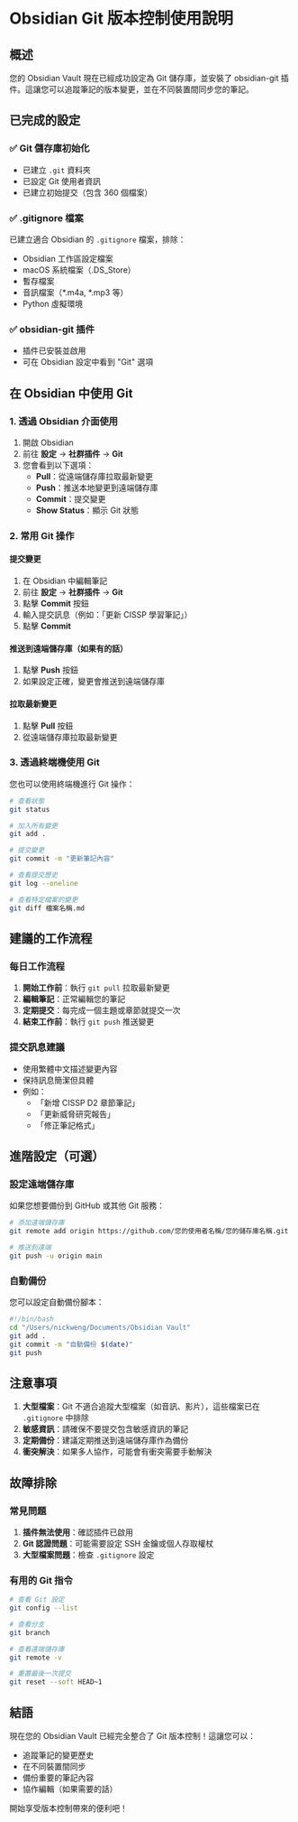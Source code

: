 # Obsidian Git 版本控制使用說明

## 概述
您的 Obsidian Vault 現在已經成功設定為 Git 儲存庫，並安裝了 obsidian-git 插件。這讓您可以追蹤筆記的版本變更，並在不同裝置間同步您的筆記。

## 已完成的設定

### ✅ Git 儲存庫初始化
- 已建立 `.git` 資料夾
- 已設定 Git 使用者資訊
- 已建立初始提交（包含 360 個檔案）

### ✅ .gitignore 檔案
已建立適合 Obsidian 的 `.gitignore` 檔案，排除：
- Obsidian 工作區設定檔案
- macOS 系統檔案（.DS_Store）
- 暫存檔案
- 音訊檔案（*.m4a, *.mp3 等）
- Python 虛擬環境

### ✅ obsidian-git 插件
- 插件已安裝並啟用
- 可在 Obsidian 設定中看到 "Git" 選項

## 在 Obsidian 中使用 Git

### 1. 透過 Obsidian 介面使用
1. 開啟 Obsidian
2. 前往 **設定** → **社群插件** → **Git**
3. 您會看到以下選項：
   - **Pull**：從遠端儲存庫拉取最新變更
   - **Push**：推送本地變更到遠端儲存庫
   - **Commit**：提交變更
   - **Show Status**：顯示 Git 狀態

### 2. 常用 Git 操作

#### 提交變更
1. 在 Obsidian 中編輯筆記
2. 前往 **設定** → **社群插件** → **Git**
3. 點擊 **Commit** 按鈕
4. 輸入提交訊息（例如：「更新 CISSP 學習筆記」）
5. 點擊 **Commit**

#### 推送到遠端儲存庫（如果有的話）
1. 點擊 **Push** 按鈕
2. 如果設定正確，變更會推送到遠端儲存庫

#### 拉取最新變更
1. 點擊 **Pull** 按鈕
2. 從遠端儲存庫拉取最新變更

### 3. 透過終端機使用 Git

您也可以使用終端機進行 Git 操作：

```bash
# 查看狀態
git status

# 加入所有變更
git add .

# 提交變更
git commit -m "更新筆記內容"

# 查看提交歷史
git log --oneline

# 查看特定檔案的變更
git diff 檔案名稱.md
```

## 建議的工作流程

### 每日工作流程
1. **開始工作前**：執行 `git pull` 拉取最新變更
2. **編輯筆記**：正常編輯您的筆記
3. **定期提交**：每完成一個主題或章節就提交一次
4. **結束工作前**：執行 `git push` 推送變更

### 提交訊息建議
- 使用繁體中文描述變更內容
- 保持訊息簡潔但具體
- 例如：
  - 「新增 CISSP D2 章節筆記」
  - 「更新威脅研究報告」
  - 「修正筆記格式」

## 進階設定（可選）

### 設定遠端儲存庫
如果您想要備份到 GitHub 或其他 Git 服務：

```bash
# 添加遠端儲存庫
git remote add origin https://github.com/您的使用者名稱/您的儲存庫名稱.git

# 推送到遠端
git push -u origin main
```

### 自動備份
您可以設定自動備份腳本：

```bash
#!/bin/bash
cd "/Users/nickweng/Documents/Obsidian Vault"
git add .
git commit -m "自動備份 $(date)"
git push
```

## 注意事項

1. **大型檔案**：Git 不適合追蹤大型檔案（如音訊、影片），這些檔案已在 `.gitignore` 中排除
2. **敏感資訊**：請確保不要提交包含敏感資訊的筆記
3. **定期備份**：建議定期推送到遠端儲存庫作為備份
4. **衝突解決**：如果多人協作，可能會有衝突需要手動解決

## 故障排除

### 常見問題
1. **插件無法使用**：確認插件已啟用
2. **Git 認證問題**：可能需要設定 SSH 金鑰或個人存取權杖
3. **大型檔案問題**：檢查 `.gitignore` 設定

### 有用的 Git 指令
```bash
# 查看 Git 設定
git config --list

# 查看分支
git branch

# 查看遠端儲存庫
git remote -v

# 重置最後一次提交
git reset --soft HEAD~1
```

## 結語
現在您的 Obsidian Vault 已經完全整合了 Git 版本控制！這讓您可以：
- 追蹤筆記的變更歷史
- 在不同裝置間同步
- 備份重要的筆記內容
- 協作編輯（如果需要的話）

開始享受版本控制帶來的便利吧！ 